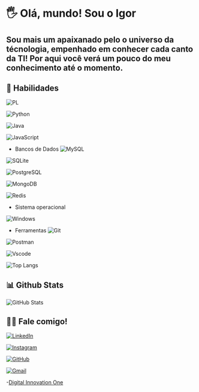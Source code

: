 
# 🖐 Olá, mundo! Sou o Igor

## Sou mais um apaixanado pelo o universo da técnologia, empenhado em conhecer cada canto da TI! Por aqui você verá um pouco do meu conhecimento até o momento.

## 🏅 Habilidades
![PL](https://img.shields.io/badge/PL%2FSQL-FFFFFF?style=for-the-badge&logo=oracle&logoColor=FF0000&labelColor=FFFFFF&color=FF0000)

![Python](https://img.shields.io/badge/python-3670A0?style=for-the-badge&logo=python&logoColor=ffdd54)

![Java](https://img.shields.io/badge/java-%23ED8B00.svg?style=for-the-badge&logo=openjdk&logoColor=white)

![JavaScript](https://img.shields.io/badge/JavaScript-F7DF1E?style=for-the-badge&logo=javascript&logoColor=black)

- Bancos de Dados
![MySQL](https://img.shields.io/badge/MySQL-00000F?style=for-the-badge&logo=mysql&logoColor=white)

![SQLite](https://img.shields.io/badge/SQLite-000?style=for-the-badge&logo=sqlite&logoColor=07405E)

![PostgreSQL](https://img.shields.io/badge/PostgreSQL-000?style=for-the-badge&logo=postgresql)

![MongoDB](https://img.shields.io/badge/MongoDB-%234ea94b.svg?style=for-the-badge&logo=mongodb&logoColor=white)

![Redis](https://img.shields.io/badge/redis-%23DD0031.svg?style=for-the-badge&logo=redis&logoColor=white)

- Sistema operacional

![Windows](https://img.shields.io/badge/Windows-000?style=for-the-badge&logo=windows&logoColor=2CA5E0)

- Ferramentas
![Git](https://img.shields.io/badge/GIT-E44C30?style=for-the-badge&logo=git&logoColor=white)

![Postman](https://img.shields.io/badge/Postman-FF6C37.svg?style=for-the-badge&logo=Postman&logoColor=white)

![Vscode](https://img.shields.io/badge/Vscode-007ACC?style=for-the-badge&logo=visual-studio-code&logoColor=white)

![Top Langs](https://github-readme-stats-git-masterrstaa-rickstaa.vercel.app/api/top-langs/?username=1gorCH&layout=compact&bg_color=000&border_color=30A3DC&title_color=E94D5F&text_color=FFF)

## 📊 Github Stats

![GitHub Stats](https://github-readme-stats.vercel.app/api?username=1gorCH&theme=transparent&bg_color=000&border_color=30A3DC&show_icons=true&icon_color=30A3DC&title_color=E94D5F&text_color=FFF)

## 👨‍🎓 Fale comigo!

[![LinkedIn](https://img.shields.io/badge/LinkedIn-0077B5?style=for-the-badge&logo=linkedin&logoColor=white)](https://www.linkedin.com/in/igor-chaves-464312303/)

[![Instagram](https://img.shields.io/badge/-Instagram-%23E4405F?style=for-the-badge&logo=instagram&logoColor=white)](https://www.instagram.com/1gor.ch/)

[![GitHub](https://img.shields.io/badge/GitHub-100000?style=for-the-badge&logo=github&logoColor=white)](https://github.com/1gorCH)

[![Gmail](https://img.shields.io/badge/Gmail-333333?style=for-the-badge&logo=gmail&logoColor=red)](mailto:igochaves700@gmail.com)

-[Digital Innovation One]()
